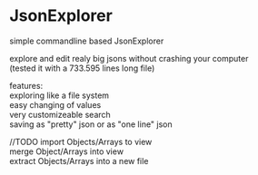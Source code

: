 # JsonExplorer
simple commandline based JsonExplorer

explore and edit realy big jsons without crashing your computer  
(tested it with a 733.595 lines long file)  

features:  
exploring like a file system  
easy changing of values  
very customizeable search  
saving as "pretty" json or as "one line" json  

//TODO
import Objects/Arrays to view  
merge Object/Arrays into view  
extract Objects/Arrays into a new file  